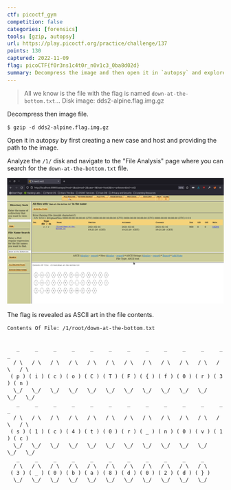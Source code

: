 ```yaml
---
ctf: picoctf_gym
competition: false
categories: [forensics]
tools: [gzip, autopsy]
url: https://play.picoctf.org/practice/challenge/137
points: 130
captured: 2022-11-09
flag: picoCTF{f0r3ns1c4t0r_n0v1c3_0ba8d02d}
summary: Decompress the image and then open it in `autopsy` and explore the file system to find the flag.
---
```


> All we know is the file with the flag is named `down-at-the-bottom.txt`... Disk image: dds2-alpine.flag.img.gz

Decompress then image file.

```shell
$ gzip -d dds2-alpine.flag.img.gz
```

Open it in autopsy by first creating a new case and host and providing the path to the image. 

Analyze the `/1/` disk and navigate to the "File Analysis" page where you can search for the `down-at-the-bottom.txt` file.

![disk_disk_sleuth_II](attachments/disk_disk_sleuth_II.png)

The flag is revealed as ASCII art in the file contents.

```
Contents Of File: /1/root/down-at-the-bottom.txt


   _     _     _     _     _     _     _     _     _     _     _     _     _  
  / \   / \   / \   / \   / \   / \   / \   / \   / \   / \   / \   / \   / \ 
 ( p ) ( i ) ( c ) ( o ) ( C ) ( T ) ( F ) ( { ) ( f ) ( 0 ) ( r ) ( 3 ) ( n )
  \_/   \_/   \_/   \_/   \_/   \_/   \_/   \_/   \_/   \_/   \_/   \_/   \_/ 
   _     _     _     _     _     _     _     _     _     _     _     _     _  
  / \   / \   / \   / \   / \   / \   / \   / \   / \   / \   / \   / \   / \ 
 ( s ) ( 1 ) ( c ) ( 4 ) ( t ) ( 0 ) ( r ) ( _ ) ( n ) ( 0 ) ( v ) ( 1 ) ( c )
  \_/   \_/   \_/   \_/   \_/   \_/   \_/   \_/   \_/   \_/   \_/   \_/   \_/ 
   _     _     _     _     _     _     _     _     _     _     _  
  / \   / \   / \   / \   / \   / \   / \   / \   / \   / \   / \ 
 ( 3 ) ( _ ) ( 0 ) ( b ) ( a ) ( 8 ) ( d ) ( 0 ) ( 2 ) ( d ) ( } )
  \_/   \_/   \_/   \_/   \_/   \_/   \_/   \_/   \_/   \_/   \_/
```

